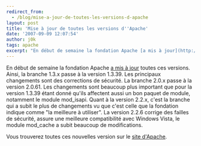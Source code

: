 ```yaml
---
redirect_from:
  - /blog/mise-a-jour-de-toutes-les-versions-d-apache
layout: post
title: 'Mise à jour de toutes les versions d''Apache'
date: '2007-09-09 12:07:54'
author: j0k
tags: apache
excerpt: "En début de semaine la fondation Apache [a mis à jour](http://www.jimjag.com/imo/index.php?/archives/165-2.2.6-and-2.0.61-and-1.3.39.html) toutes ces versions.     \nAinsi, la branche 1.3.x passe à la version 1.3.39. Les principaux changements sont des corrections de sécurité.   La branche 2.0.x passe à la version 2.0.61. Les changements sont      …"
---
```


En début de semaine la fondation Apache [a mis à jour](http://www.jimjag.com/imo/index.php?/archives/165-2.2.6-and-2.0.61-and-1.3.39.html) toutes ces versions.
Ainsi, la branche 1.3.x passe à la version 1.3.39. Les principaux changements sont des corrections de sécurité.   La branche 2.0.x passe à la version 2.0.61. Les changements sont beaucoup plus important que pour la version 1.3.39 étant donné qu'ils affectent aussi un bon paquet de module, notamment le module mod_isapi.   Quant à la version 2.2.x, c'est la branche qui a subit le plus de changements vu que c'est celle que la fondation indique comme "la meilleure à utiliser". La version 2.2.6 corrige des failles de sécurité, assure une meilleure compatibilité avec Windows Vista, le module mod_cache a subit beaucoup de modifications.

Vous trouverez toutes ces nouvelles version sur le [site d'Apache](http://httpd.apache.org/download.cgi).
